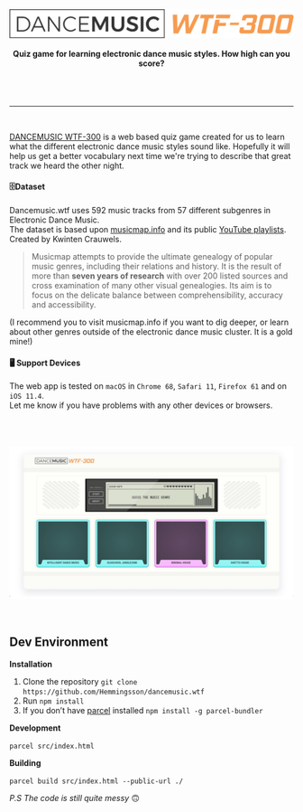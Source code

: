 <br>
<br>
<p align="center">
  <a href="http://dancemusic.wtf/">
    <img width="700" align="center" src="assets/images/logo.png?raw=true">
  </a>
</p>
<h4 align="center">Quiz game for learning electronic dance music styles. How high can you score?
</h4>


<br>

<br>

<hr>
<br>

[DANCEMUSIC WTF-300](http://dancemusic.wtf/) is a web based quiz game created for us to learn what the different electronic dance music styles sound like. Hopefully it will help us get a better vocabulary next time we're trying to describe that great track we heard the other night.<br>


#### 🗄️Dataset

Dancemusic.wtf uses 592 music tracks from 57 different subgenres in Electronic Dance Music. <br>The dataset is based upon [musicmap.info](https://www.musicmap.info/) and its public [YouTube playlists](https://www.youtube.com/channel/UCvwUL1or_EKtt-qmt_ob2KA/playlists). Created by Kwinten Crauwels. 

> Musicmap attempts to provide the ultimate genealogy of popular music genres, including their relations and history. It is the result of more than **seven years of research** with over 200 listed sources and cross examination of many other visual genealogies. Its aim is to focus on the delicate balance between comprehensibility, accuracy and accessibility.


(I recommend you to visit musicmap.info if you want to dig deeper, or learn about other genres outside of the electronic dance music cluster. It is a gold mine!)


#### 🖥️ Support Devices

The web app is tested on `macOS` in `Chrome 68`, `Safari 11`, `Firefox 61` and on `iOS 11.4`.<br>
Let me know if you have problems with any other devices or browsers.


<br>

<br>

<br>

  <a href="http://dancemusic.wtf/">
    <img align="center" src="assets/images/screenshot.jpg?raw=true">
  </a>


<br>

<br>

<br>

## Dev Environment

**Installation**



1. Clone the repository `git clone https://github.com/Hemmingsson/dancemusic.wtf`
2. Run `npm install` 
3. If you don’t have [parcel](https://parceljs.org/) installed `npm install -g parcel-bundler`

**Development**

`parcel src/index.html`

**Building**

`parcel build src/index.html --public-url ./`

*P.S The code is still quite messy* 🙃

